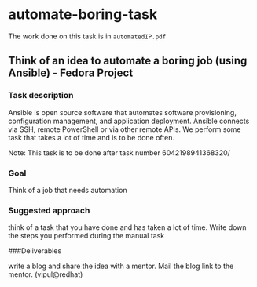 # automate-boring-task

The work done on this task is in `automatedIP.pdf`

## Think of an idea to automate a boring job (using Ansible) - Fedora Project
### Task description

Ansible is open source software that automates software provisioning, configuration management, and application deployment. Ansible connects via SSH, remote PowerShell or via other remote APIs. We perform some task that takes a lot of time and is to be done often.

Note: This task is to be done after task number 6042198941368320/

### Goal

Think of a job that needs automation

### Suggested approach

think of a task that you have done and has taken a lot of time. Write down the steps you performed during the manual task

###Deliverables

write a blog and share the idea with a mentor. Mail the blog link to the mentor. (vipul@redhat)